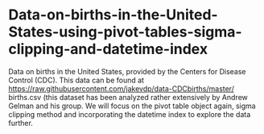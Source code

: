 # Data-on-births-in-the-United-States-using-pivot-tables-sigma-clipping-and-datetime-index
Data on births in the United States, provided by the Centers for Disease Control (CDC). This data can be found at https://raw.githubusercontent.com/jakevdp/data-CDCbirths/master/ births.csv (this dataset has been analyzed rather extensively by Andrew Gelman and his group. We will focus on the pivot table object again, sigma clipping method and incorporating the datetime index to explore the data further.
